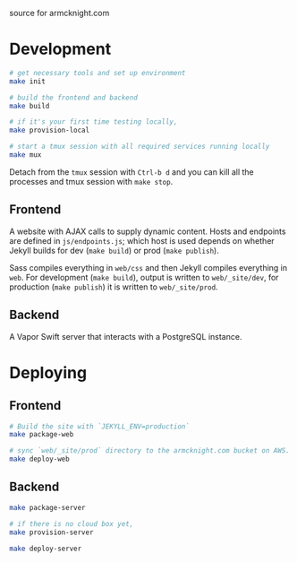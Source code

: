 source for armcknight.com

# Development

```sh
# get necessary tools and set up environment
make init

# build the frontend and backend
make build

# if it's your first time testing locally,
make provision-local

# start a tmux session with all required services running locally
make mux
```

Detach from the `tmux` session with `Ctrl-b d` and you can kill all the processes and tmux session with `make stop`.

## Frontend

A website with AJAX calls to supply dynamic content. Hosts and endpoints are defined in `js/endpoints.js`; which host is used depends on whether Jekyll builds for dev (`make build`) or prod (`make publish`).


Sass compiles everything in `web/css` and then Jekyll compiles everything in `web`. For development (`make build`), output is written to `web/_site/dev`, for production (`make publish`) it is written to `web/_site/prod`.

## Backend

A Vapor Swift server that interacts with a PostgreSQL instance.

# Deploying

## Frontend

```sh
# Build the site with `JEKYLL_ENV=production`
make package-web

# sync `web/_site/prod` directory to the armcknight.com bucket on AWS.
make deploy-web
```

## Backend

```sh
make package-server

# if there is no cloud box yet,
make provision-server

make deploy-server
```
